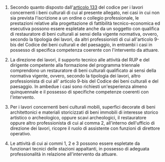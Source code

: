 1. Secondo quanto disposto dall'[articolo 133](/index.html?article=articolo-133&version=2) del codice per i lavori concernenti i beni culturali di cui al presente allegato, nei casi in cui non sia prevista l'iscrizione a un ordine o collegio professionale, le prestazioni relative alla progettazione di fattibilità tecnico-economica ed esecutiva possono essere espletate anche da un soggetto con qualifica di restauratore di beni culturali ai sensi della vigente normativa, ovvero, secondo la tipologia dei lavori, da altri professionisti di cui all'articolo 9-bis del Codice dei beni culturali e del paesaggio, in entrambi i casi in possesso di specifica competenza coerente con l'intervento da attuare.

2. La direzione dei lavori, il supporto tecnico alle attività del RUP e del dirigente competente alla formazione del programma triennale comprendono un restauratore di beni culturali qualificato ai sensi della normativa vigente, ovvero, secondo la tipologia dei lavori, altro professionista di cui all' articolo 9-bis del Codice dei beni culturali e del paesaggio. In ambedue i casi sono richiesti un'esperienza almeno quinquennale e il possesso di specifiche competenze coerenti con l'intervento.

3. Per i lavori concernenti beni culturali mobili, superfici decorate di beni architettonici e materiali storicizzati di beni immobili di interesse storico artistico o archeologico, oppure scavi archeologici, il restauratore oppure altro professionista di cui al comma 2, all'interno dell'ufficio di direzione dei lavori, ricopre il ruolo di assistente con funzioni di direttore operativo.

4. Le attività di cui ai commi 1, 2 e 3 possono essere espletate da funzionari tecnici delle stazioni appaltanti, in possesso di adeguata professionalità in relazione all'intervento da attuare.